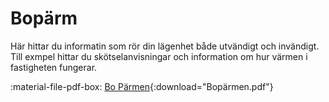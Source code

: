 # Bopärm

Här hittar du informatin som rör din lägenhet både utvändigt och invändigt.
Till exmpel hittar du skötselanvisningar och information om hur värmen i
fastigheten fungerar.

:material-file-pdf-box: [Bo Pärmen](filer/bo_parm.pdf){:download="Bopärmen.pdf"}
